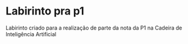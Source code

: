 # Labirinto pra p1
Labirinto criado para a realização de parte da nota da P1 na Cadeira de Inteligência Artificial 
